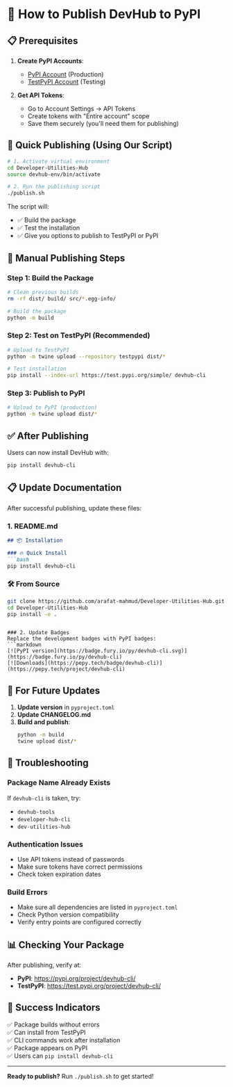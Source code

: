 # 🚀 How to Publish DevHub to PyPI

## 📋 Prerequisites

1. **Create PyPI Accounts**:
   - [PyPI Account](https://pypi.org/account/register/) (Production)
   - [TestPyPI Account](https://test.pypi.org/account/register/) (Testing)

2. **Get API Tokens**:
   - Go to Account Settings → API Tokens
   - Create tokens with "Entire account" scope
   - Save them securely (you'll need them for publishing)

## 🚀 Quick Publishing (Using Our Script)

```bash
# 1. Activate virtual environment
cd Developer-Utilities-Hub
source devhub-env/bin/activate

# 2. Run the publishing script
./publish.sh
```

The script will:
- ✅ Build the package
- ✅ Test the installation
- ✅ Give you options to publish to TestPyPI or PyPI

## 📝 Manual Publishing Steps

### Step 1: Build the Package
```bash
# Clean previous builds
rm -rf dist/ build/ src/*.egg-info/

# Build the package
python -m build
```

### Step 2: Test on TestPyPI (Recommended)
```bash
# Upload to TestPyPI
python -m twine upload --repository testpypi dist/*

# Test installation
pip install --index-url https://test.pypi.org/simple/ devhub-cli
```

### Step 3: Publish to PyPI
```bash
# Upload to PyPI (production)
python -m twine upload dist/*
```

## ✅ After Publishing

Users can now install DevHub with:
```bash
pip install devhub-cli
```

## 📋 Update Documentation

After successful publishing, update these files:

### 1. README.md
```markdown
## 📦 Installation

### 🔥 Quick Install
```bash
pip install devhub-cli
```

### 🛠️ From Source
```bash
git clone https://github.com/arafat-mahmud/Developer-Utilities-Hub.git
cd Developer-Utilities-Hub
pip install -e .
```
```

### 2. Update Badges
Replace the development badges with PyPI badges:
```markdown
[![PyPI version](https://badge.fury.io/py/devhub-cli.svg)](https://badge.fury.io/py/devhub-cli)
[![Downloads](https://pepy.tech/badge/devhub-cli)](https://pepy.tech/project/devhub-cli)
```

## 🔄 For Future Updates

1. **Update version** in `pyproject.toml`
2. **Update CHANGELOG.md**
3. **Build and publish**:
   ```bash
   python -m build
   twine upload dist/*
   ```

## 🚨 Troubleshooting

### Package Name Already Exists
If `devhub-cli` is taken, try:
- `devhub-tools`
- `developer-hub-cli`
- `dev-utilities-hub`

### Authentication Issues
- Use API tokens instead of passwords
- Make sure tokens have correct permissions
- Check token expiration dates

### Build Errors
- Make sure all dependencies are listed in `pyproject.toml`
- Check Python version compatibility
- Verify entry points are configured correctly

## 📊 Checking Your Package

After publishing, verify at:
- **PyPI**: https://pypi.org/project/devhub-cli/
- **TestPyPI**: https://test.pypi.org/project/devhub-cli/

## 🎯 Success Indicators

✅ Package builds without errors  
✅ Can install from TestPyPI  
✅ CLI commands work after installation  
✅ Package appears on PyPI  
✅ Users can `pip install devhub-cli`  

---

**Ready to publish?** Run `./publish.sh` to get started!
